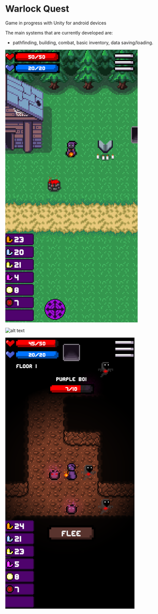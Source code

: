 # Warlock Quest
 Game in progress with Unity for android devices
 
 The main systems that are currently developed are:
 * pathfinding, building, combat, basic inventory, data saving/loading.
 
![alt text](https://github.com/Antis159/Warlock-Quest/blob/main/Images/Basic_Game_ScreenShot.png) 


![alt text](https://github.com/Antis159/Warlock-Quest/blob/main/Images/Building_v1_GIF.gif) 


![alt text](https://github.com/Antis159/Warlock-Quest/blob/main/Images/Combat_ScreenShot.png)
